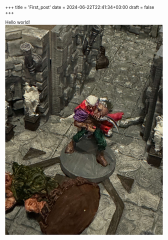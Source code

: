 +++
title = 'First_post'
date = 2024-06-22T22:41:34+03:00
draft = false
+++

Hello world!
![my image](IMG_7605.jpeg)